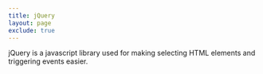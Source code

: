 ```yaml
---
title: jQuery
layout: page
exclude: true
---
```

jQuery is a javascript library used for making selecting HTML elements and triggering events easier.
<!--stackedit_data:
eyJoaXN0b3J5IjpbMjMxNzc3MTkwXX0=
-->